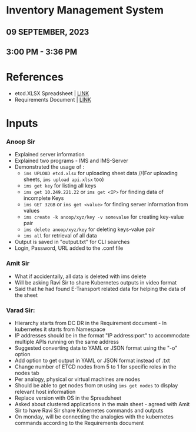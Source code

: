 # Inventory Management System
## 09 SEPTEMBER, 2023
## 3:00 PM - 3:36 PM

# References
- etcd.XLSX Spreadsheet | [LINK](https://docs.google.com/spreadsheets/d/1_oHivMUs1j4XZFSn3yZTKNkx50YXNYqU/edit#gid=338006155)
- Requirements Document | [LINK](https://docs.google.com/document/d/1kqVSy1tVPH7XL-YVOuwbdmF2fAnJldYFF-MBTGYnDTE/edit)

# Inputs
### Anoop Sir
- Explained server information
- Explained two programs - IMS and IMS-Server
- Demonstrated the usage of :
  - `ims UPLOAD etcd.xlsx` for uploading sheet data //(For uploading sheets, `ims upload api.xlsx` too)
  - `ims get key` for listing all keys
  -  `ims get 10.249.221.22` or `ims get <IP>` for finding data of incomplete Keys
  -  `ims GET 32GB` or `ims get <value>` for finding server information from values
  -  `ims create -k anoop/xyz/key -v somevalue` for creating key-value pair
  -  `ims delete anoop/xyz/key` for deleting keys-value pair
  -  `ims all` for retrieval of all data
- Output is saved in "output.txt" for CLI searches
- Login, Password, URL added to the .conf file

### Amit Sir
- What if accidentally, all data is deleted with ims delete
- Will be asking Ravi Sir to share Kubernetes outputs in video format
- Said that he had found E-Transport related data for helping the data of the sheet

### Varad Sir:
- Hierarchy starts from DC DR in the Requirement document - In kubernetes it starts from Namespace
- IP addresses should be in the format "IP address:port" to accommodate multiple APIs running on the same address
- Suggested converting data to YAML or JSON format using the "-o" option
- Add option to get output in YAML or JSON format instead of .txt
- Change number of ETCD nodes from 5 to 1 for specific roles in the nodes tab
- Per analogy, physical or virtual machines are nodes
- Should be able to get nodes from `DR` using `ims get nodes` to display relevant host information
- Replace version with OS in the Spreadsheet
- Asked about clustered applications in the main sheet - agreed with Amit Sir to have Ravi Sir share Kubernetes commands and outputs
- On monday, will be connecting the analogies with the kubernetes commands according to the Requirements document
